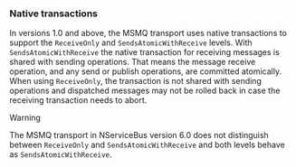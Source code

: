 ### Native transactions

In versions 1.0 and above, the MSMQ transport uses native transactions to support the `ReceiveOnly` and `SendsAtomicWithReceive` levels. With `SendsAtomicWithReceive` the native transaction for receiving messages is shared with sending operations. That means the message receive operation, and any send or publish operations, are committed atomically. When using `ReceiveOnly`, the transaction is not shared with sending operations and dispatched messages may not be rolled back in case the receiving transaction needs to abort.

> [!WARNING]
> The MSMQ transport in NServiceBus version 6.0 does not distinguish between `ReceiveOnly` and `SendsAtomicWithReceive` and both levels behave as `SendsAtomicWithReceive`.